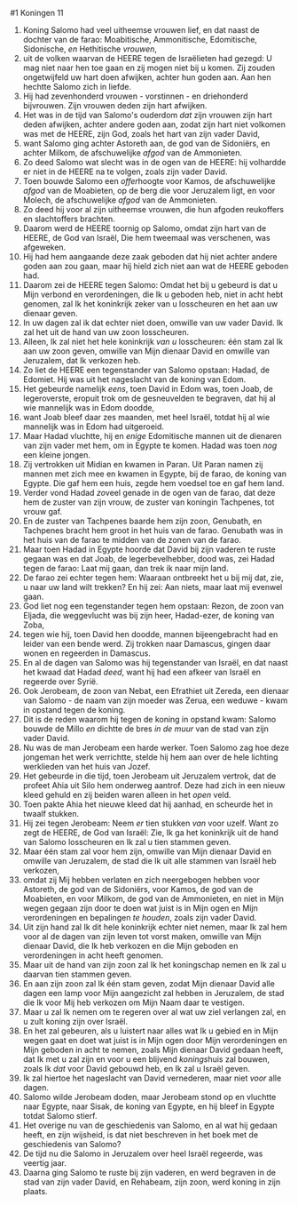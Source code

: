 #1 Koningen 11
1. Koning Salomo had veel uitheemse vrouwen lief, en dat naast de dochter van de farao: Moabitische, Ammonitische, Edomitische, Sidonische, *en* Hethitische *vrouwen*,
2. uit de volken waarvan de HEERE tegen de Israëlieten had gezegd: U mag niet naar hen toe gaan en zij mogen niet bij u komen. Zij zouden ongetwijfeld uw hart doen afwijken, achter hun goden aan. Aan hen hechtte Salomo zich in liefde.
3. Hij had zevenhonderd vrouwen - vorstinnen - en driehonderd bijvrouwen. Zijn vrouwen deden zijn hart afwijken.
4. Het was in de tijd van Salomo's ouderdom *dat* zijn vrouwen zijn hart deden afwijken, achter andere goden aan, zodat zijn hart niet volkomen was met de HEERE, zijn God, zoals het hart van zijn vader David,
5. want Salomo ging achter Astoreth aan, de god van de Sidoniërs, en achter Milkom, de afschuwelijke *afgod* van de Ammonieten.
6. Zo deed Salomo wat slecht was in de ogen van de HEERE: hij volhardde er niet in de HEERE na te volgen, zoals zijn vader David.
7. Toen bouwde Salomo een *offer*hoogte voor Kamos, de afschuwelijke *afgod* van de Moabieten, op de berg die voor Jeruzalem ligt, en voor Molech, de afschuwelijke *afgod* van de Ammonieten.
8. Zo deed hij voor al zijn uitheemse vrouwen, die hun afgoden reukoffers en slachtoffers brachten.
9. Daarom werd de HEERE toornig op Salomo, omdat zijn hart van de HEERE, de God van Israël, Die hem tweemaal was verschenen, was afgeweken.
10. Hij had hem aangaande deze zaak geboden dat hij niet achter andere goden aan zou gaan, maar hij hield zich niet aan wat de HEERE geboden had.
11. Daarom zei de HEERE tegen Salomo: Omdat het bij u gebeurd is dat u Mijn verbond en verordeningen, die Ik u geboden heb, niet in acht hebt genomen, zal Ik het koninkrijk zeker van u losscheuren en het aan uw dienaar geven.
12. In uw dagen zal ik dat echter niet doen, omwille van uw vader David. Ik zal het uit de hand van uw zoon losscheuren.
13. Alleen, Ik zal niet het hele koninkrijk *van u* losscheuren: één stam zal Ik aan uw zoon geven, omwille van Mijn dienaar David en omwille van Jeruzalem, dat Ik verkozen heb.
14. Zo liet de HEERE een tegenstander van Salomo opstaan: Hadad, de Edomiet. Hij was uit het nageslacht van de koning van Edom.
15. Het gebeurde namelijk *eens*, toen David in Edom was, toen Joab, de legeroverste, eropuit trok om de gesneuvelden te begraven, dat hij al wie mannelijk was in Edom doodde,
16. want Joab bleef daar zes maanden, met heel Israël, totdat hij al wie mannelijk was in Edom had uitgeroeid.
17. Maar Hadad vluchtte, hij en *enige* Edomitische mannen uit de dienaren van zijn vader met hem, om in Egypte te komen. Hadad was toen *nog* een kleine jongen.
18. Zij vertrokken uit Midian en kwamen in Paran. Uit Paran namen zij mannen met zich mee en kwamen in Egypte, bij de farao, de koning van Egypte. Die gaf hem een huis, zegde hem voedsel toe en gaf hem land.
19. Verder vond Hadad *zo*veel genade in de ogen van de farao, dat deze hem de zuster van zijn vrouw, de zuster van koningin Tachpenes, tot vrouw gaf.
20. En de zuster van Tachpenes baarde hem zijn zoon, Genubath, en Tachpenes bracht hem groot in het huis van de farao. Genubath was in het huis van de farao te midden van de zonen van de farao.
21. Maar toen Hadad in Egypte hoorde dat David bij zijn vaderen te ruste gegaan was en dat Joab, de legerbevelhebber, dood was, zei Hadad tegen de farao: Laat mij gaan, dan trek ik naar mijn land.
22. De farao zei echter tegen hem: Waaraan ontbreekt het u bij mij dat, zie, u naar uw land wilt trekken? En hij zei: Aan niets, maar laat mij evenwel gaan.
23. God liet nog een tegenstander tegen hem opstaan: Rezon, de zoon van Eljada, die weggevlucht was bij zijn heer, Hadad-ezer, de koning van Zoba,
24. tegen wie hij, toen David hen doodde, mannen bijeengebracht had en leider van een bende werd. Zij trokken naar Damascus, gingen daar wonen en regeerden in Damascus.
25. En al de dagen van Salomo was hij tegenstander van Israël, en dat naast het kwaad dat Hadad *deed*, want hij had een afkeer van Israël en regeerde over Syrië.
26. Ook Jerobeam, de zoon van Nebat, een Efrathiet uit Zereda, een dienaar van Salomo - de naam van zijn moeder was Zerua, een weduwe - kwam in opstand tegen de koning.
27. Dit is de reden waarom hij tegen de koning in opstand kwam: Salomo bouwde de Millo *en* dichtte de bres *in de muur* van de stad van zijn vader David.
28. Nu was de man Jerobeam een harde werker. Toen Salomo zag hoe deze jongeman het werk verrichtte, stelde hij hem aan over de hele lichting werklieden van het huis van Jozef.
29. Het gebeurde in die tijd, toen Jerobeam uit Jeruzalem vertrok, dat de profeet Ahia uit Silo hem onderweg aantrof. Deze had zich in een nieuw kleed gehuld en zij beiden waren alleen in het *open* veld.
30. Toen pakte Ahia het nieuwe kleed dat hij aanhad, en scheurde het in twaalf stukken.
31. Hij zei tegen Jerobeam: Neem *er* tien stukken *van* voor uzelf. Want zo zegt de HEERE, de God van Israël: Zie, Ik ga het koninkrijk uit de hand van Salomo losscheuren en Ik zal u tien stammen geven.
32. Maar één stam zal voor hem zijn, omwille van Mijn dienaar David en omwille van Jeruzalem, de stad die Ik uit alle stammen van Israël heb verkozen,
33. omdat zij Mij hebben verlaten en zich neergebogen hebben voor Astoreth, de god van de Sidoniërs, voor Kamos, de god van de Moabieten, en voor Milkom, de god van de Ammonieten, en niet in Mijn wegen gegaan zijn door te doen wat juist is in Mijn ogen en Mijn verordeningen en bepalingen *te houden*, zoals zijn vader David.
34. Uit zijn hand zal Ik dit hele koninkrijk echter niet nemen, maar Ik zal hem voor al de dagen van zijn leven tot vorst maken, omwille van Mijn dienaar David, die Ik heb verkozen en die Mijn geboden en verordeningen in acht heeft genomen.
35. Maar uit de hand van zijn zoon zal Ik het koningschap nemen en Ik zal u daarvan tien stammen geven.
36. En aan zijn zoon zal Ik één stam geven, zodat Mijn dienaar David alle dagen een lamp voor Mijn aangezicht zal hebben in Jeruzalem, de stad die Ik voor Mij heb verkozen om Mijn Naam daar te vestigen.
37. Maar u zal Ik nemen om te regeren over al wat uw ziel verlangen zal, en u zult koning zijn over Israël.
38. En het zal gebeuren, als u luistert naar alles wat Ik u gebied en in Mijn wegen gaat en doet wat juist is in Mijn ogen door Mijn verordeningen en Mijn geboden in acht te nemen, zoals Mijn dienaar David gedaan heeft, dat Ik met u zal zijn en voor u een blijvend *konings*huis zal bouwen, zoals Ik *dat* voor David gebouwd heb, en Ik zal u Israël geven.
39. Ik zal hiertoe het nageslacht van David vernederen, maar niet *voor* alle dagen.
40. Salomo wilde Jerobeam doden, maar Jerobeam stond op en vluchtte naar Egypte, naar Sisak, de koning van Egypte, en hij bleef in Egypte totdat Salomo stierf.
41. Het overige nu van de geschiedenis van Salomo, en al wat hij gedaan heeft, en zijn wijsheid, is dat niet beschreven in het boek met de geschiedenis van Salomo?
42. De tijd nu die Salomo in Jeruzalem over heel Israël regeerde, was veertig jaar.
43. Daarna ging Salomo te ruste bij zijn vaderen, en werd begraven in de stad van zijn vader David, en Rehabeam, zijn zoon, werd koning in zijn plaats.
